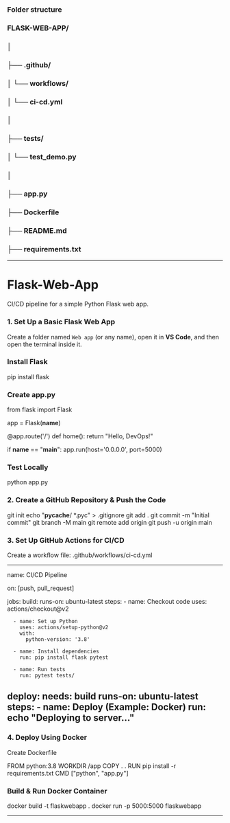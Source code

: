 ### Folder structure


### FLASK-WEB-APP/
### │
### ├── .github/
### │   └── workflows/
### │       └── ci-cd.yml
### │
### ├── tests/
### │   └── test_demo.py
### │
### ├── app.py
### ├── Dockerfile
### ├── README.md
### ├── requirements.txt


****************************************************************************************************************************************

# Flask-Web-App

CI/CD pipeline for a simple Python Flask web app.

### 1. Set Up a Basic Flask Web App

Create a folder named `Web app` (or any name), open it in **VS Code**, and then open the terminal inside it.

### Install Flask

pip install flask

### Create app.py

from flask import Flask

app = Flask(__name__)

@app.route('/')
def home():
    return "Hello, DevOps!"

if __name__ == "__main__":
    app.run(host='0.0.0.0', port=5000)

### Test Locally

python app.py

### 2. Create a GitHub Repository & Push the Code

git init
echo "__pycache__/
*.pyc" > .gitignore
git add .
git commit -m "Initial commit"
git branch -M main
git remote add origin <your-repo-url>
git push -u origin main


### 3. Set Up GitHub Actions for CI/CD

Create a workflow file: .github/workflows/ci-cd.yml

----------------------------------------------------------
name: CI/CD Pipeline

on: [push, pull_request]

jobs:
  build:
    runs-on: ubuntu-latest
    steps:
      - name: Checkout code
        uses: actions/checkout@v2

      - name: Set up Python
        uses: actions/setup-python@v2
        with:
          python-version: '3.8'

      - name: Install dependencies
        run: pip install flask pytest

      - name: Run tests
        run: pytest tests/
        
  deploy:
    needs: build
    runs-on: ubuntu-latest
    steps:
      - name: Deploy (Example: Docker)
        run: echo "Deploying to server..."
----------------------------------------------------------


### 4. Deploy Using Docker

Create Dockerfile

FROM python:3.8
WORKDIR /app
COPY . .
RUN pip install -r requirements.txt
CMD ["python", "app.py"]


### Build & Run Docker Container

docker build -t flaskwebapp .
docker run -p 5000:5000 flaskwebapp

****************************************************************************************************************************************
